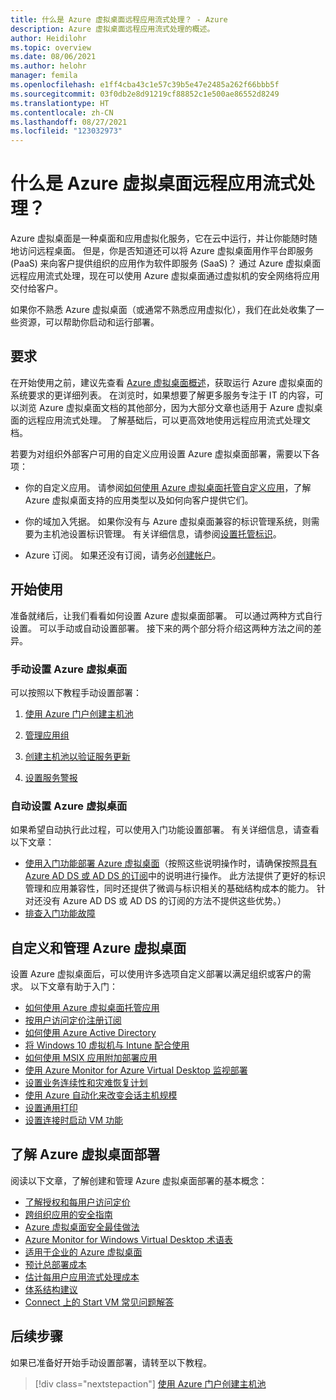 ```yaml
---
title: 什么是 Azure 虚拟桌面远程应用流式处理？ - Azure
description: Azure 虚拟桌面远程应用流式处理的概述。
author: Heidilohr
ms.topic: overview
ms.date: 08/06/2021
ms.author: helohr
manager: femila
ms.openlocfilehash: e1ff4cba43c1e57c39b5e47e2485a262f66bbb5f
ms.sourcegitcommit: 03f0db2e8d91219cf88852c1e500ae86552d8249
ms.translationtype: HT
ms.contentlocale: zh-CN
ms.lasthandoff: 08/27/2021
ms.locfileid: "123032973"
---
```

# <a name="what-is-azure-virtual-desktop-remote-app-streaming"></a>什么是 Azure 虚拟桌面远程应用流式处理？

Azure 虚拟桌面是一种桌面和应用虚拟化服务，它在云中运行，并让你能随时随地访问远程桌面。 但是，你是否知道还可以将 Azure 虚拟桌面用作平台即服务 (PaaS) 来向客户提供组织的应用作为软件即服务 (SaaS)？ 通过 Azure 虚拟桌面远程应用流式处理，现在可以使用 Azure 虚拟桌面通过虚拟机的安全网络将应用交付给客户。

如果你不熟悉 Azure 虚拟桌面（或通常不熟悉应用虚拟化），我们在此处收集了一些资源，可以帮助你启动和运行部署。

## <a name="requirements"></a>要求

在开始使用之前，建议先查看 [Azure 虚拟桌面概述](../overview.md)，获取运行 Azure 虚拟桌面的系统要求的更详细列表。 在浏览时，如果想要了解更多服务专注于 IT 的内容，可以浏览 Azure 虚拟桌面文档的其他部分，因为大部分文章也适用于 Azure 虚拟桌面的远程应用流式处理。 了解基础后，可以更高效地使用远程应用流式处理文档。

若要为对组织外部客户可用的自定义应用设置 Azure 虚拟桌面部署，需要以下各项：

- 你的自定义应用。 请参阅[如何使用 Azure 虚拟桌面托管自定义应用](custom-apps.md)，了解 Azure 虚拟桌面支持的应用类型以及如何向客户提供它们。

- 你的域加入凭据。 如果你没有与 Azure 虚拟桌面兼容的标识管理系统，则需要为主机池设置标识管理。 有关详细信息，请参阅[设置托管标识](identities.md)。

- Azure 订阅。 如果还没有订阅，请务必[创建帐户](https://azure.microsoft.com/free/?WT.mc_id=A261C142F)。

## <a name="get-started"></a>开始使用

准备就绪后，让我们看看如何设置 Azure 虚拟桌面部署。 可以通过两种方式自行设置。 可以手动或自动设置部署。 接下来的两个部分将介绍这两种方法之间的差异。

### <a name="set-up-azure-virtual-desktop-manually"></a>手动设置 Azure 虚拟桌面

可以按照以下教程手动设置部署：

1. [使用 Azure 门户创建主机池](../create-host-pools-azure-marketplace.md?toc=/azure/virtual-desktop/remote-app-streaming/toc.json&bc=/azure/virtual-desktop/breadcrumb/toc.json)

2. [管理应用组](../manage-app-groups.md?toc=/azure/virtual-desktop/remote-app-streaming/toc.json&bc=/azure/virtual-desktop/breadcrumb/toc.json)

3. [创建主机池以验证服务更新](../create-validation-host-pool.md?toc=/azure/virtual-desktop/remote-app-streaming/toc.json&bc=/azure/virtual-desktop/breadcrumb/toc.json)

4. [设置服务警报](../set-up-service-alerts.md?toc=/azure/virtual-desktop/remote-app-streaming/toc.json&bc=/azure/virtual-desktop/breadcrumb/toc.json)

### <a name="set-up-azure-virtual-desktop-automatically"></a>自动设置 Azure 虚拟桌面

如果希望自动执行此过程，可以使用入门功能设置部署。 有关详细信息，请查看以下文章：

- [使用入门功能部署 Azure 虚拟桌面](../getting-started-feature.md?toc=/azure/virtual-desktop/remote-app-streaming/toc.json&bc=/azure/virtual-desktop/breadcrumb/toc.json)（按照这些说明操作时，请确保按照[具有 Azure AD DS 或 AD DS 的订阅](../getting-started-feature.md#for-subscriptions-with-azure-ad-ds-or-ad-ds)中的说明进行操作。 此方法提供了更好的标识管理和应用兼容性，同时还提供了微调与标识相关的基础结构成本的能力。 针对还没有 Azure AD DS 或 AD DS 的订阅的方法不提供这些优势。）
- [排查入门功能故障](../troubleshoot-getting-started.md?toc=/azure/virtual-desktop/remote-app-streaming/toc.json&bc=/azure/virtual-desktop/breadcrumb/toc.json)

## <a name="customize-and-manage-azure-virtual-desktop"></a>自定义和管理 Azure 虚拟桌面

设置 Azure 虚拟桌面后，可以使用许多选项自定义部署以满足组织或客户的需求。 以下文章有助于入门：

- [如何使用 Azure 虚拟桌面托管应用](custom-apps.md)
- [按用户访问定价注册订阅](per-user-access-pricing.md)
- [如何使用 Azure Active Directory](../../active-directory/fundamentals/active-directory-access-create-new-tenant.md)
- [将 Windows 10 虚拟机与 Intune 配合使用](/mem/intune/fundamentals/windows-10-virtual-machines)
- [如何使用 MSIX 应用附加部署应用](msix-app-attach.md)
- [使用 Azure Monitor for Azure Virtual Desktop 监视部署](../azure-monitor.md?toc=/azure/virtual-desktop/remote-app-streaming/toc.json&bc=/azure/virtual-desktop/breadcrumb/toc.json)
- [设置业务连续性和灾难恢复计划](../disaster-recovery.md?toc=/azure/virtual-desktop/remote-app-streaming/toc.json&bc=/azure/virtual-desktop/breadcrumb/toc.json)
- [使用 Azure 自动化来改变会话主机规模](../set-up-scaling-script.md?toc=/azure/virtual-desktop/remote-app-streaming/toc.json&bc=/azure/virtual-desktop/breadcrumb/toc.json)
- [设置通用打印](/universal-print/fundamentals/universal-print-getting-started)
- [设置连接时启动 VM 功能](../start-virtual-machine-connect.md?toc=/azure/virtual-desktop/remote-app-streaming/toc.json&bc=/azure/virtual-desktop/breadcrumb/toc.json)

## <a name="get-to-know-your-azure-virtual-desktop-deployment"></a>了解 Azure 虚拟桌面部署

阅读以下文章，了解创建和管理 Azure 虚拟桌面部署的基本概念：

- [了解授权和每用户访问定价](licensing.md)
- [跨组织应用的安全指南](security.md)
- [Azure 虚拟桌面安全最佳做法](../security-guide.md?toc=/azure/virtual-desktop/remote-app-streaming/toc.json&bc=/azure/virtual-desktop/breadcrumb/toc.json)
- [Azure Monitor for Windows Virtual Desktop 术语表](../azure-monitor-glossary.md?toc=/azure/virtual-desktop/remote-app-streaming/toc.json&bc=/azure/virtual-desktop/breadcrumb/toc.json)
- [适用于企业的 Azure 虚拟桌面](/azure/architecture/example-scenario/wvd/windows-virtual-desktop)
- [预计总部署成本](total-costs.md)
- [估计每用户应用流式处理成本](streaming-costs.md)
- [体系结构建议](architecture-recs.md)
- [Connect 上的 Start VM 常见问题解答](../start-virtual-machine-connect-faq.md?toc=/azure/virtual-desktop/remote-app-streaming/toc.json&bc=/azure/virtual-desktop/breadcrumb/toc.json)

## <a name="next-steps"></a>后续步骤

如果已准备好开始手动设置部署，请转至以下教程。

> [!div class="nextstepaction"]
> [使用 Azure 门户创建主机池](../create-host-pools-azure-marketplace.md?toc=/azure/virtual-desktop/remote-app-streaming/toc.json&bc=/azure/virtual-desktop/breadcrumb/toc.json)
